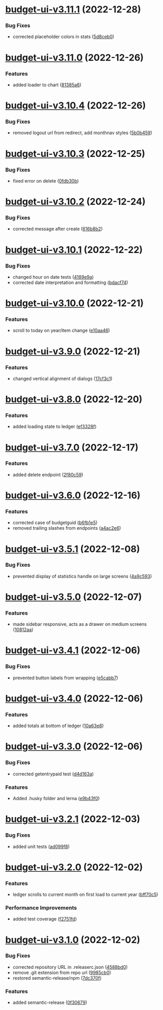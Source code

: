 # [budget-ui-v3.11.1](https://github.com/tmollerus/budget/compare/budget-ui-v3.11.0...budget-ui-v3.11.1) (2022-12-28)


### Bug Fixes

* corrected placeholder colors in stats ([5d8ceb0](https://github.com/tmollerus/budget/commit/5d8ceb098c6f9c490782838d35e1ea59a5a0133f))

# [budget-ui-v3.11.0](https://github.com/tmollerus/budget/compare/budget-ui-v3.10.4...budget-ui-v3.11.0) (2022-12-26)


### Features

* added loader to chart ([81385a6](https://github.com/tmollerus/budget/commit/81385a6ae1b8826d3c7f2187d86504b25798dd2b))

# [budget-ui-v3.10.4](https://github.com/tmollerus/budget/compare/budget-ui-v3.10.3...budget-ui-v3.10.4) (2022-12-26)


### Bug Fixes

* removed logout url from redirect, add monthnav styles ([5b0b459](https://github.com/tmollerus/budget/commit/5b0b45971d4dc954900c4876be216a7f14dba28a))

# [budget-ui-v3.10.3](https://github.com/tmollerus/budget/compare/budget-ui-v3.10.2...budget-ui-v3.10.3) (2022-12-25)


### Bug Fixes

* fixed error on delete ([0fdb30b](https://github.com/tmollerus/budget/commit/0fdb30bf386fbc0bd8f341dfe7f111d6e3db7958))

# [budget-ui-v3.10.2](https://github.com/tmollerus/budget/compare/budget-ui-v3.10.1...budget-ui-v3.10.2) (2022-12-24)


### Bug Fixes

* corrected  message after create ([616b8b2](https://github.com/tmollerus/budget/commit/616b8b269a8b17b4808b257c60e8d354dc3c3920))

# [budget-ui-v3.10.1](https://github.com/tmollerus/budget/compare/budget-ui-v3.10.0...budget-ui-v3.10.1) (2022-12-22)


### Bug Fixes

* changed hour on date tests ([4189e9a](https://github.com/tmollerus/budget/commit/4189e9a42090b6f81a30c0e92d710923b38352d0))
* corrected date interpretation and formatting ([bdacf74](https://github.com/tmollerus/budget/commit/bdacf7443598d06b35f2233ce3130fe7100ae517))

# [budget-ui-v3.10.0](https://github.com/tmollerus/budget/compare/budget-ui-v3.9.0...budget-ui-v3.10.0) (2022-12-21)


### Features

* scroll to today on year/item change ([e10aa46](https://github.com/tmollerus/budget/commit/e10aa46f7e302c74e6cbadd17a3fbb526e48c43f))

# [budget-ui-v3.9.0](https://github.com/tmollerus/budget/compare/budget-ui-v3.8.0...budget-ui-v3.9.0) (2022-12-21)


### Features

* changed vertical alignment of dialogs ([17cf3c1](https://github.com/tmollerus/budget/commit/17cf3c1994ecdb54326aab93a4faed8a2d072623))

# [budget-ui-v3.8.0](https://github.com/tmollerus/budget/compare/budget-ui-v3.7.0...budget-ui-v3.8.0) (2022-12-20)


### Features

* added loading state to ledger ([ef3328f](https://github.com/tmollerus/budget/commit/ef3328f82d5a6c049c35948c9aac655bb21102d7))

# [budget-ui-v3.7.0](https://github.com/tmollerus/budget/compare/budget-ui-v3.6.0...budget-ui-v3.7.0) (2022-12-17)


### Features

* added delete endpoint ([2f80c59](https://github.com/tmollerus/budget/commit/2f80c59f00da3e36c9edb6f00cdf78e551f1ba32))

# [budget-ui-v3.6.0](https://github.com/tmollerus/budget/compare/budget-ui-v3.5.1...budget-ui-v3.6.0) (2022-12-16)


### Features

* corrected case of budgetguid ([b6fb1e5](https://github.com/tmollerus/budget/commit/b6fb1e5dab48f051dbfed6bf31477b3dba8d86ad))
* removed trailing slashes from endpoints ([a4ac2e6](https://github.com/tmollerus/budget/commit/a4ac2e6267e033adb8e3d32d09fc48ba98e2169d))

# [budget-ui-v3.5.1](https://github.com/tmollerus/budget/compare/budget-ui-v3.5.0...budget-ui-v3.5.1) (2022-12-08)


### Bug Fixes

* prevented display of statistics handle on large screens ([4a9c593](https://github.com/tmollerus/budget/commit/4a9c593bffa658e975f4cec7e831dc2f9e93d1ee))

# [budget-ui-v3.5.0](https://github.com/tmollerus/budget/compare/budget-ui-v3.4.1...budget-ui-v3.5.0) (2022-12-07)


### Features

* made sidebar responsive, acts as a drawer on medium screens ([10812aa](https://github.com/tmollerus/budget/commit/10812aa96e332c79103fa76bda16a47e7b76c9b3))

# [budget-ui-v3.4.1](https://github.com/tmollerus/budget/compare/budget-ui-v3.4.0...budget-ui-v3.4.1) (2022-12-06)


### Bug Fixes

* prevented button labels from wrapping ([e5cabb7](https://github.com/tmollerus/budget/commit/e5cabb779f525a4da029eeff6eb7e4187d143ae2))

# [budget-ui-v3.4.0](https://github.com/tmollerus/budget/compare/budget-ui-v3.3.0...budget-ui-v3.4.0) (2022-12-06)


### Features

* added totals at bottom of ledger ([10a63e8](https://github.com/tmollerus/budget/commit/10a63e8562c6c8e8c21aaece7762e64a9a75d0a0))

# [budget-ui-v3.3.0](https://github.com/tmollerus/budget/compare/budget-ui-v3.2.1...budget-ui-v3.3.0) (2022-12-06)


### Bug Fixes

* corrected getentrypaid test ([d4d163a](https://github.com/tmollerus/budget/commit/d4d163a92c705ce103e3cab208981b4d76101c7f))


### Features

* Added .husky folder and lerna ([e9b43f0](https://github.com/tmollerus/budget/commit/e9b43f0c67264f25b793990efda5ad4bbc87670e))

# [budget-ui-v3.2.1](https://github.com/tmollerus/budget/compare/budget-ui-v3.2.0...budget-ui-v3.2.1) (2022-12-03)


### Bug Fixes

* added unit tests ([ad099f8](https://github.com/tmollerus/budget/commit/ad099f8950e8585ce1e309f2303359ae010ffcf4))

# [budget-ui-v3.2.0](https://github.com/tmollerus/budget/compare/budget-ui-v3.1.0...budget-ui-v3.2.0) (2022-12-02)


### Features

* ledger scrolls to current month on first load to current year ([bff70c5](https://github.com/tmollerus/budget/commit/bff70c527974788400f0044914d9bbcff866ace6))


### Performance Improvements

* added test coverage ([f2751fd](https://github.com/tmollerus/budget/commit/f2751fdc2c70e25e27405c5f103d651b836372e5))

# [budget-ui-v3.1.0](https://github.com/tmollerus/budget/compare/budget-ui-v3.0.4...budget-ui-v3.1.0) (2022-12-02)


### Bug Fixes

* corrected repository URL in .releaserc.json ([4588bd0](https://github.com/tmollerus/budget/commit/4588bd07a8c16de93d58e9db95d6ca6c69caa510))
* remove .git extension from repo url ([9985cb0](https://github.com/tmollerus/budget/commit/9985cb0ae67b57ec401d1392ac5c0efd93e28cc5))
* restored semantic-release/npm ([7dc370f](https://github.com/tmollerus/budget/commit/7dc370fed6b3bb9ad1d8fd93c9f2313b645e6eed))


### Features

* added semantic-release ([0f30679](https://github.com/tmollerus/budget/commit/0f306794bc78a6c04993c5fa24a27660cec308bc))
